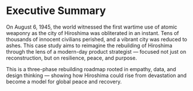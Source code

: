 # Executive Summary

On August 6, 1945, the world witnessed the first wartime use of atomic weaponry as the city of Hiroshima was obliterated in an instant. Tens of thousands of innocent civilians perished, and a vibrant city was reduced to ashes. This case study aims to reimagine the rebuilding of Hiroshima through the lens of a modern-day product strategist — focused not just on reconstruction, but on resilience, peace, and purpose.

This is a three-phase rebuilding roadmap rooted in empathy, data, and design thinking — showing how Hiroshima could rise from devastation and become a model for global peace and recovery.
